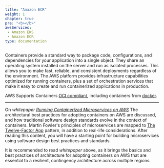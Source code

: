 ```yaml
---
title: "Amazon ECR"
weight: 1
chapter: true
pre: "<b></b>"
awsServices:
 - Amazon EKS
 - Amazon ECR
type: documentation
---
```


Containers provide a standard way to package code, configurations, and dependencies for your application into a single object. They share an operating system installed on the server and run as isolated processes. This allows you to make fast, reliable, and consistent deployments regardless of the environment. The AWS platform provides infrastructure capabilities optimized for running containers, plus a set of orchestration services that make it easy to create and run containerized applications in production.

AWS Supports Containers [OCI compliant](https://opencontainers.org/), including containers from [docker](https://aws.amazon.com/pt/docker/).

***

On *whitepaper [Running Containerized Microservices on AWS](https://d1.awsstatic.com/whitepapers/DevOps/running-containerized-microservices-on-aws.pdf)* The architectural best practices for adopting containers on AWS are discussed, and how traditional software design standards evolve in the context of containers. Martin Fowler's principles of microservices are mapped to [The Twelve-Factor App](https://12factor.net/) pattern, in addition to real-life considerations. After reading this content, you will have a starting point for building microservices using software design best practices and standards.

It is recommended to read *whitepaper* above, as it brings the basics and best practices of architecture for adopting containers on AWS that are essential to a resilient, contingency architecture across multiple regions.

